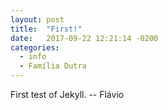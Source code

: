 ```yaml
---
layout: post
title:  "First!"
date:   2017-09-22 12:21:14 -0200
categories: 
  - info
  - Família Dutra
---
```


First test of Jekyll.
-- Flávio